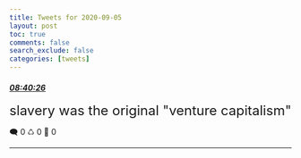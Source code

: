 ```yaml
---
title: Tweets for 2020-09-05
layout: post
toc: true
comments: false
search_exclude: false
categories: [tweets]
---
```



#### <a href = "https://twitter.com/deepfates/status/1302255273801904128">*08:40:26*</a>

<font size="5">slavery was the original "venture capitalism"</font>



🗨️ 0 ♺ 0 🤍  0   

---
    
            
